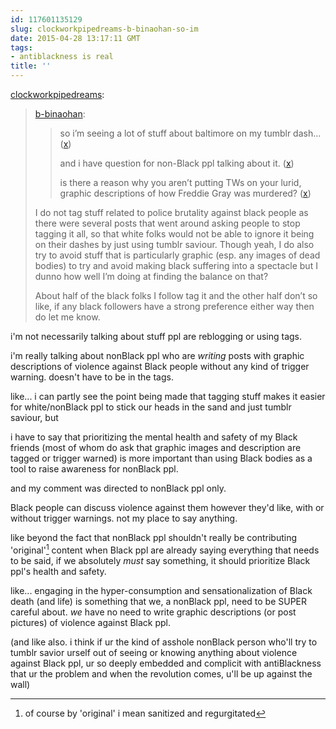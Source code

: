 ```yaml
---
id: 117601135129
slug: clockworkpipedreams-b-binaohan-so-im
date: 2015-04-28 13:17:11 GMT
tags:
- antiblackness is real
title: ''
---
```

<p><a href="http://clockworkpipedreams.tumblr.com/post/117599425670/b-binaohan-so-im-seeing-a-lot-of-stuff-about" class="tumblr_blog">clockworkpipedreams</a>:</p>

<blockquote><p><a href="http://xd.binaohan.org/post/117597982724/is-there-a-reason-why-you-arent-putting-tws-on" class="tumblr_blog">b-binaohan</a>:</p>

<blockquote><p>

so i’m seeing a lot of stuff about baltimore on my tumblr dash… (<a href="http://twitter.com/b_binaohan/status/593023183529385984">x</a>)

and i have question for non-Black ppl talking about it. (<a href="http://twitter.com/b_binaohan/status/593023245504352257">x</a>)



is there a reason why you aren’t putting TWs on your lurid, graphic descriptions of how Freddie Gray was murdered? (<a href="http://twitter.com/b_binaohan/status/593023403294105600">x</a>)</p></blockquote>

<p>I do not tag stuff related to police brutality against black people as there were several posts that went around asking people to stop tagging it all, so that white folks would not be able to ignore it being on their dashes by just using tumblr saviour. Though yeah, I do also try to avoid stuff that is particularly graphic (esp. any images of dead bodies) to try and avoid making black suffering into a spectacle but I dunno how well I’m doing at finding the balance on that?</p><p>About half of the black folks I follow tag it and the other half don’t so like, if any black followers have a strong preference either way then do let me know.</p></blockquote>

i'm not necessarily talking about stuff ppl are reblogging or using tags.

i'm really talking about nonBlack ppl who are _writing_ posts with graphic descriptions of violence against Black people without any kind of trigger warning. doesn't have to be in the tags. 

like... i can partly see the point being made that tagging stuff makes it easier for white/nonBlack ppl to stick our heads in the sand and just tumblr saviour, but

i have to say that prioritizing the mental health and safety of my Black friends (most of whom do ask that graphic images and description are tagged or trigger warned) is more important than using Black bodies as a tool to raise awareness for nonBlack ppl. 

and my comment was directed to nonBlack ppl only. 

Black people can discuss violence against them however they'd like, with or without trigger warnings. not my place to say anything.

like beyond the fact that nonBlack ppl shouldn't really be contributing 'original'[^1] content when Black ppl are already saying everything that needs to be said, if we absolutely _must_ say something, it should prioritize Black ppl's health and safety. 

like... engaging in the hyper-consumption and sensationalization of Black death (and life) is something that we, a nonBlack ppl, need to be SUPER careful about. _we_ have no need to write graphic descriptions (or post pictures) of violence against Black ppl. 

(and like also. i think if ur the kind of asshole nonBlack person who'll try to tumblr savior urself out of seeing or knowing anything about violence against Black ppl, ur so deeply embedded and complicit with antiBlackness that ur the problem and when the revolution comes, u'll be up against the wall)

[^1]: of course by 'original' i mean sanitized and regurgitated